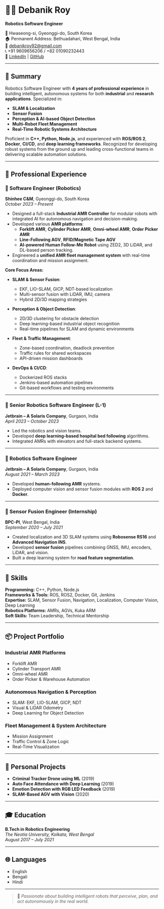 # 👨‍💻 Debanik Roy

**Robotics Software Engineer**

📍 Hwaseong-si, Gyeonggi-do, South Korea  
🏠 Permanent Address: Bethuadahari, West Bengal, India  
📧 debanikroy92@gmail.com  
📞 +91 9609656206 / +82 01090232443  
🔗 [LinkedIn](https://www.linkedin.com/in/debanikroy) | [GitHub](https://github.com/debanikroy)

---

## 🚀 Summary

Robotics Software Engineer with **4 years of professional experience** in building intelligent, autonomous systems for both **industrial** and **research applications**. Specialized in:

- **SLAM & Localization**
- **Sensor Fusion**
- **Perception & AI-based Object Detection**
- **Multi-Robot Fleet Management**
- **Real-Time Robotic Systems Architecture**

Proficient in **C++, Python, Node.js**, and experienced with **ROS/ROS 2**, **Docker**, **CI/CD**, and **deep learning frameworks**. Recognized for developing robust systems from the ground up and leading cross-functional teams in delivering scalable automation solutions.

---

## 🏢 Professional Experience

### 🔧 Software Engineer (Robotics)  
**Shinhee C&M**, Gyeonggi-do, South Korea  
*October 2023 – Present*

- Designed a full-stack **Industrial AMR Controller** for modular robots with integrated AI for autonomous navigation and decision-making.
- Developed various **AMR platforms**:
  - **Forklift AMR**, **Cylinder Picker AMR**, **Omni-wheel AMR**, **Order Picker AMR**
  - **Line-Following AGV**, **RFID/Magnetic Tape AGV**
  - **AI-powered Human Follow-Me Robot** using ZED2, 3D LiDAR, and DL-based person tracking.
- Engineered a **unified AMR fleet management system** with real-time coordination and mission assignment.

**Core Focus Areas:**

- **SLAM & Sensor Fusion**:
  - EKF, LIO-SLAM, GICP, NDT-based localization
  - Multi-sensor fusion with LiDAR, IMU, camera
  - Hybrid 2D/3D mapping strategies

- **Perception & Object Detection**:
  - 2D/3D clustering for obstacle detection
  - Deep learning-based industrial object recognition
  - Real-time pipelines for SLAM and dynamic environments

- **Fleet & Traffic Management**:
  - Zone-based coordination, deadlock prevention
  - Traffic rules for shared workspaces
  - API-driven mission dashboards

- **DevOps & CI/CD**:
  - Dockerized ROS stacks
  - Jenkins-based automation pipelines
  - Git-based workflows and testing environments

---

### 🔧 Senior Robotics Software Engineer (L-1)  
**Jetbrain – A Solaris Company**, Gurgaon, India  
*April 2023 – October 2023*

- Led the robotics and vision teams.
- Developed **deep learning-based hospital bed following** algorithms.
- Integrated AMRs with elevators and full-stack backend systems.

---

### 🔧 Robotics Software Engineer  
**Jetbrain – A Solaris Company**, Gurgaon, India  
*August 2021 – March 2023*

- Developed **human-following AMR** systems.
- Deployed computer vision and sensor fusion modules with **ROS 2** and **Docker**.

---

### 🧪 Sensor Fusion Engineer (Internship)  
**BPC-PI**, West Bengal, India  
*September 2020 – July 2021*

- Created localization and 3D SLAM systems using **Robosense RS16** and **Advanced Navigation INS**.
- Developed **sensor fusion** pipelines combining GNSS, IMU, encoders, LiDAR, and vision.
- Built a deep learning system for **road feature segmentation**.

---

## 🧰 Skills

**Programming:** C++, Python, Node.js  
**Frameworks & Tools:** ROS, ROS2, Docker, Git, Jenkins  
**Expertise:** SLAM, Sensor Fusion, Navigation, Localization, Computer Vision, Deep Learning  
**Robotics Platforms:** AMRs, AGVs, Kuka ARM  
**Soft Skills:** Team Leadership, Technical Mentorship

---

## 📦 Project Portfolio

### Industrial AMR Platforms
- Forklift AMR
- Cylinder Transport AMR
- Omni-wheel AMR
- Order Picker & Warehouse Automation

### Autonomous Navigation & Perception
- SLAM: EKF, LIO-SLAM, GICP, NDT
- Visual & LiDAR Odometry
- Deep Learning for Object Detection

### Fleet Management & System Architecture
- Mission Assignment
- Traffic Control & Zone Logic
- Real-Time Visualization

---

## 🧪 Personal Projects

- **Criminal Tracker Drone using ML** (2019)
- **Auto Face Attendance with Deep Learning** (2019)
- **Emotion Detection with RGB LED Feedback** (2019)
- **SLAM-Based AGV with Vision** (2020)

---

## 🎓 Education

**B.Tech in Robotics Engineering**  
*The Neotia University, Kolkata, West Bengal*  
*August 2017 – July 2021*

---

## 🌐 Languages

- English
- Bengali
- Hindi

---

> 📌 *Passionate about building intelligent robots that perceive, plan, and act autonomously in the real world.*
